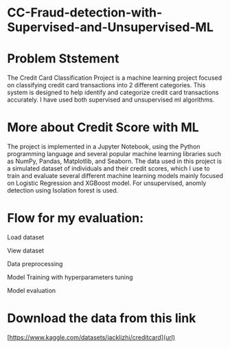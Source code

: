 # CC-Fraud-detection-with-Supervised-and-Unsupervised-ML

# Problem Ststement
The Credit Card Classification Project is a machine learning project focused on classifying credit card transactions into 2 different categories. This system is designed to help identify and categorize credit card transactions accurately. I have used both supervised and unsupervised ml algorithms.

# More about Credit Score with ML
The project is implemented in a Jupyter Notebook, using the Python programming language and several popular machine learning libraries such as NumPy, Pandas, Matplotlib, and Seaborn. The data used in this project is a simulated dataset of individuals and their credit scores, which I use to train and evaluate several different machine learning models mainly focused on Logistic Regression and XGBoost model. For unsupervised, anomly detection using Isolation forest is used.

# Flow for my evaluation:
Load dataset

View dataset

Data preprocessing

Model Training with hyperparameters tuning

Model evaluation


# Download the data from this link
[https://www.kaggle.com/datasets/jacklizhi/creditcard](url)

